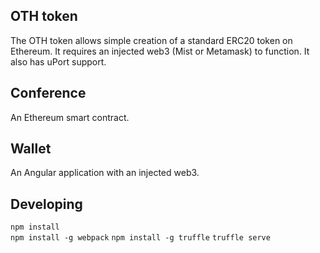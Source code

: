 ## OTH token

The OTH token allows simple creation of a standard ERC20 token on Ethereum. It requires an injected web3 (Mist or Metamask) to function. It also has uPort support.

## Conference

An Ethereum smart contract.

## Wallet

An Angular application with an injected web3. 

## Developing

```npm install```   
```npm install -g webpack```
```npm install -g truffle```
```truffle serve```
